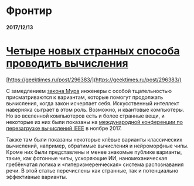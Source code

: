 # Фронтир

#### 2017/12/13

# [Четыре новых странных способа проводить вычисления](https://geektimes.ru/post/296383/)

[https://geektimes.ru/post/296383/](https://geektimes.ru/post/296383/)

С замедлением [закона Мура](https://ru.wikipedia.org/wiki/%D0%97%D0%B0%D0%BA%D0%BE%D0%BD_%D0%9C%D1%83%D1%80%D0%B0) инженеры с особой тщательностью присматриваются к вариантам, которые помогут продолжать вычисления, когда закон исчерпает себя. Искусственный интеллект наверняка сыграет в этом роль. Возможно, и квантовые компьютеры. Но во вселенной компьютеров есть и более странные вещи, и некоторые из них были показаны на [международной конференции по перезагрузке вычислений IEEE](http://icrc.ieee.org/) в ноябре 2017.

Также там были показаны некоторые клёвые варианты классических вычислений, например, обратимые вычисления и нейроморфные чипы. Кроме них были представлены и менее знакомые публике варианты, такие, как фотонные чипы, ускоряющие ИИ, наномеханическая гребёнчатая логика и «гиперизмеренческая» система распознавания речи. В этой статье перечислены как странные, так и потенциально эффективные варианты.



